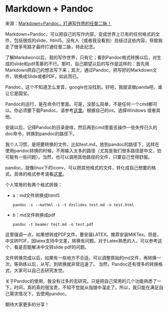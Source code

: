 # Markdown + Pandoc

来源：[Markdown+Pandoc，打通写作界的任督二脉！](http://blog.csdn.net/duqi_yc/article/details/8974041)

Markdown+Pandoc，可以把自己的写作内容，变成世界上已有的任何格式的文件，包括很炫的slide，html5。没有人（或者我没看到）总结过这些内容，导致我走了很多弯路才最终打通任督二脉，特此纪念。

了解Markdwon以后，我的写作世界，只有它；看到Pandoc格式转换以后，对生成的slide和pdf羡慕的不行。那时，自己期望以后的写作是这样的：首先用Markdown把自己的想法写下来；其次，通过Pandoc，把写好的Markdown文件，转换成Slide或者PDF。如此而已。

Pandoc，这个不知道怎么发音，google也没找到。好吧，我就读做panda吧，谁让它是国宝。

Pandoc的运行，是在命令行里面。可是，没那么简单，不是任何一个cmd都可以。你必须要下载Pandoc，请参考[这里](http://pandoc.org/installing.html)。根据自己的os，选择Windows 或者其他。

安装以后，记得Pandoc的目录是啥，然后再到cmd里面去操作一些失传已久的doc命令，转换到pandoc的路径下。

我个人习惯，是把要转换的文件，比如test.md，放到pandoc的路径下，这样在使用pandoc转换的时候，不用输入太多的路径（尤其是我们很多路径是中文，怕可能有一些问题）。当然，也可以调用其他路径的文件，只要自己觉得舒服。

pandoc，就像linux下的iconv，可以把其他格式的文件，转化成自己想要的格式。具体的格式参考请看[这里](http://johnmacfarlane.net/pandoc/demos.html)。

个人常用的有两个格式转换：

+ a：md文件转换成html5
  
  ```
  pandoc -s --mathml -i -t dzslides test.md -o test.html
  ```
+ b：md文件转换成pdf
  
  ```
  pandoc -t beamer test.md -o test.pdf
  ```

这里强调一点，如果想转成PDF文件，要安装LATEX。推荐安装MiKTex。但是，中文转PDF，因latex支持中文差，转换有问题。对于Latex熟悉的人，可以参考这个，看是否能解决中文转slide pdf的问题。

文件转换完成以后，如果有一些地方不合适，可以调整原始的md文件，再转换一次。等熟练以后，从写，到转换就非常迅速了。 当然，Pandoc还有很多的转换格式，大家可以自己去研究发觉。

关于Pandoc的使用，我没有过多的去研究。只是把自己常用的几个功能熟悉了一下。时间，真的真的很宝贵，不知不觉就从指缝中溜走了。所以，我只能在满足自己需求情况下，去使用pandoc。

期待大家更多的分享！